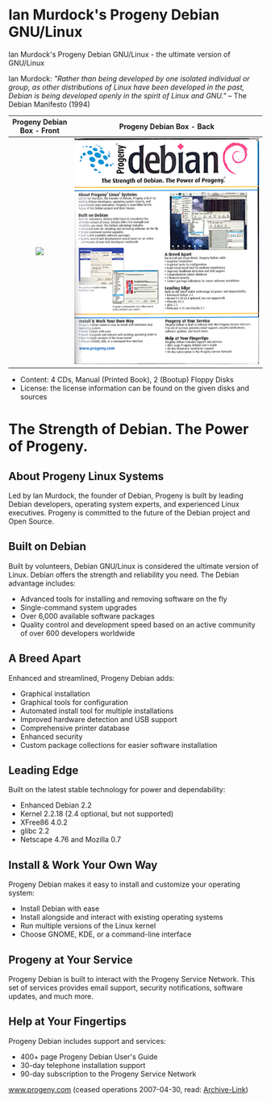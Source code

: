 # Ian Murdock's Progeny Debian GNU/Linux

Ian Murdock's Progeny Debian GNU/Linux - the ultimate version of GNU/Linux

Ian Murdock: *"Rather than being developed by one isolated individual or group, as other distributions of Linux have been developed in the past, Debian is being developed openly in the spirit of Linux and GNU."* – The Debian Manifesto (1994)

Progeny Debian Box - Front |  Progeny Debian Box - Back
:-------------------------:|:-------------------------:
![](progeny-front.png)  |  ![](progeny-back.png)

- Content: 4 CDs, Manual (Printed Book), 2 (Bootup) Floppy Disks
- License: the license information can be found on the given disks and sources



# The Strength of Debian. The Power of Progeny.

## About Progeny Linux Systems
Led by lan Murdock, the founder of Debian, Progeny is built by leading Debian developers, operating system experts, and experienced Linux executives. Progeny is committed to the future of the Debian project and Open Source. 

## Built on Debian
Built by volunteers, Debian GNU/Linux is considered the ultimate version of Linux. Debian offers the strength and reliability you need. The Debian advantage includes: 
- Advanced tools for installing and removing software on the fly
- Single-command system upgrades
- Over 6,000 available software packages
- Quality control and development speed based on an active community of over 600 developers worldwide

## A Breed Apart
Enhanced and streamlined, Progeny Debian adds:
- Graphical installation
- Graphical tools for configuration
- Automated install tool for multiple installations
- Improved hardware detection and USB support
- Comprehensive printer database
- Enhanced security
- Custom package collections for easier software installation 

## Leading Edge
Built on the latest stable technology for power and dependability:
- Enhanced Debian 2.2
- Kernel 2.2.18 (2.4 optional, but not supported)
- XFree86 4.0.2
- glibc 2.2
- Netscape 4.76 and Mozilla 0.7

## Install & Work Your Own Way
Progeny Debian makes it easy to install and customize your operating system:
- Install Debian with ease
- Install alongside and interact with existing operating systems
- Run multiple versions of the Linux kernel
- Choose GNOME, KDE, or a command-line interface

## Progeny at Your Service
Progeny Debian is built to interact with the Progeny Service Network. This set of services provides email support, security notifications, software updates, and much more.

## Help at Your Fingertips
Progeny Debian includes support and services:
- 400+ page Progeny Debian User's Guide
- 30-day telephone installation support
- 90-day subscription to the Progeny Service Network

www.progeny.com (ceased operations 2007-04-30, read: [Archive-Link](https://web.archive.org/web/20070506131659/http://www.progeny.com/))
